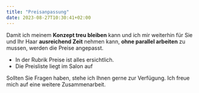 ```yaml
---
title: "Preisanpassung"
date: 2023-08-27T10:30:41+02:00
---
```


Damit ich meinem **Konzept treu bleiben** kann und ich mir weiterhin für Sie und Ihr Haar **ausreichend Zeit** nehmen kann, **ohne parallel arbeiten** zu mussen, werden die Preise angepasst. 

* In der Rubrik Preise ist alles ersichtlich.
* Die Preisliste liegt im Salon auf


Sollten Sie Fragen haben, stehe ich Ihnen gerne zur Verfügung.
Ich freue mich auf eine weitere Zusammenarbeit.

